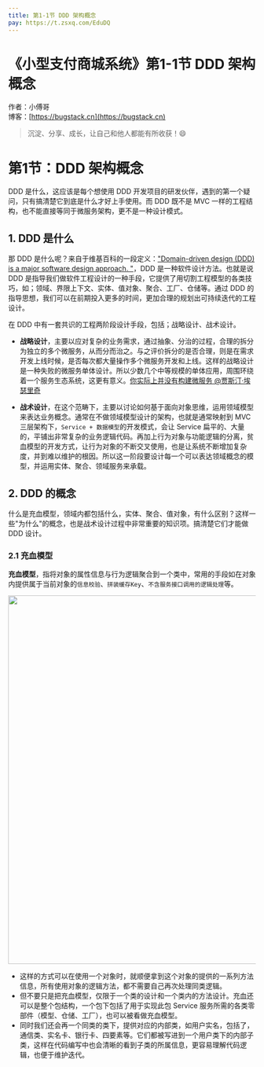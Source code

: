 ```yaml
---
title: 第1-1节 DDD 架构概念
pay: https://t.zsxq.com/EduDQ
---
```


# 《小型支付商城系统》第1-1节 DDD 架构概念

作者：小傅哥
<br/>博客：[https://bugstack.cn](https://bugstack.cn)

> 沉淀、分享、成长，让自己和他人都能有所收获！😄

# 第1节：DDD 架构概念

DDD 是什么，这应该是每个想使用 DDD 开发项目的研发伙伴，遇到的第一个疑问，只有搞清楚它到底是什么才好上手使用。而 DDD 既不是 MVC 一样的工程结构，也不能直接等同于微服务架构，更不是一种设计模式。

## 1. DDD 是什么

那 DDD 是什么呢？来自于维基百科的一段定义：["Domain-driven design (DDD) is a major software design approach. "](https://en.wikipedia.org/wiki/Domain-driven_design)，DDD 是一种软件设计方法。也就是说 DDD 是指导我们做软件工程设计的一种手段，它提供了用切割工程模型的各类技巧，如；领域、界限上下文、实体、值对象、聚合、工厂、仓储等。通过 DDD 的指导思想，我们可以在前期投入更多的时间，更加合理的规划出可持续迭代的工程设计。

在 DDD 中有一套共识的工程两阶段设计手段，包括；战略设计、战术设计。

- **战略设计**，主要以应对复杂的业务需求，通过抽象、分治的过程，合理的拆分为独立的多个微服务，从而分而治之。与之评价拆分的是否合理，则是在需求开发上线时候，是否每次都大量操作多个微服务开发和上线。这样的战略设计是一种失败的微服务单体设计。所以少数几个中等规模的单体应用，周围环绕着一个服务生态系统，这更有意义。[你实际上并没有构建微服务 @贾斯汀·埃瑟里奇](https://www.simplethread.com/youre-not-actually-building-microservices/)

- **战术设计**，在这个范畴下，主要以讨论如何基于面向对象思维，运用领域模型来表达业务概念。通常在不做领域模型设计的架构，也就是通常映射到 MVC 三层架构下，`Service + 数据模型`的开发模式，会让 Service 扁平的、大量的，平铺出非常复杂的业务逻辑代码。再加上行为对象与功能逻辑的分离，贫血模型的开发方式，让行为对象的不断交叉使用，也是让系统不断增加复杂度，并到难以维护的根因。所以这一阶段要设计每一个可以表达领域概念的模型，并运用实体、聚合、领域服务来承载。

## 2. DDD 的概念

什么是充血模型，领域内都包括什么，实体、聚合、值对象，有什么区别？这样一些"为什么"的概念，也是战术设计过程中非常重要的知识项。搞清楚它们才能做 DDD 设计。

### 2.1 充血模型

**充血模型**，指将对象的属性信息与行为逻辑聚合到一个类中，常用的手段如在对象内提供属于当前对象的`信息校验`、`拼装缓存Key`、`不含服务接口调用的逻辑处理`等。

<div align="center">
    <img src="https://bugstack.cn/images/roadmap/tutorial/ddd-easy-guide-01-01.png" width="750px">
</div>

- 这样的方式可以在使用一个对象时，就顺便拿到这个对象的提供的一系列方法信息，所有使用对象的逻辑方法，都不需要自己再次处理同类逻辑。
- 但不要只是把充血模型，仅限于一个类的设计和一个类内的方法设计。充血还可以是整个包结构，一个包下包括了用于实现此包 Service 服务所需的各类零部件（模型、仓储、工厂），也可以被看做充血模型。
- 同时我们还会再一个同类的类下，提供对应的内部类，如用户实名，包括了，通信类、实名卡、银行卡、四要素等。它们都被写进到一个用户类下的内部子类，这样在代码编写中也会清晰的看到子类的所属信息，更容易理解代码逻辑，也便于维护迭代。